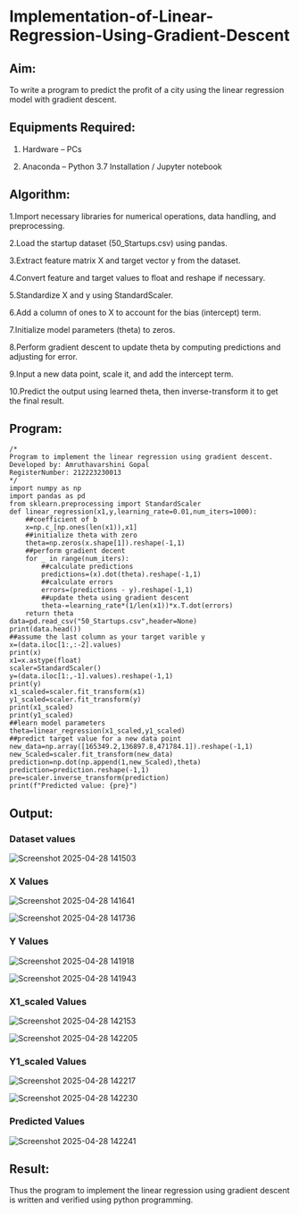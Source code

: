 # Implementation-of-Linear-Regression-Using-Gradient-Descent

## Aim:

To write a program to predict the profit of a city using the linear regression model with gradient descent.

## Equipments Required:

1. Hardware – PCs

2. Anaconda – Python 3.7 Installation / Jupyter notebook

## Algorithm:

1.Import necessary libraries for numerical operations, data handling, and preprocessing.

2.Load the startup dataset (50_Startups.csv) using pandas.

3.Extract feature matrix X and target vector y from the dataset.

4.Convert feature and target values to float and reshape if necessary.

5.Standardize X and y using StandardScaler.

6.Add a column of ones to X to account for the bias (intercept) term.

7.Initialize model parameters (theta) to zeros.

8.Perform gradient descent to update theta by computing predictions and adjusting for error.

9.Input a new data point, scale it, and add the intercept term.

10.Predict the output using learned theta, then inverse-transform it to get the final result.

## Program:
```
/*
Program to implement the linear regression using gradient descent.
Developed by: Amruthavarshini Gopal
RegisterNumber: 212223230013  
*/
import numpy as np
import pandas as pd
from sklearn.preprocessing import StandardScaler
def linear_regression(x1,y,learning_rate=0.01,num_iters=1000):
    ##coefficient of b
    x=np.c_[np.ones(len(x1)),x1]
    ##initialize theta with zero
    theta=np.zeros(x.shape[1]).reshape(-1,1)
    ##perform gradient decent
    for _ in range(num_iters):
        ##calculate predictions
        predictions=(x).dot(theta).reshape(-1,1)
        ##calculate errors
        errors=(predictions - y).reshape(-1,1)
        ##update theta using gradient descent
        theta-=learning_rate*(1/len(x1))*x.T.dot(errors)
    return theta
data=pd.read_csv("50_Startups.csv",header=None)
print(data.head())
##assume the last column as your target varible y
x=(data.iloc[1:,:-2].values)
print(x)
x1=x.astype(float)
scaler=StandardScaler()
y=(data.iloc[1:,-1].values).reshape(-1,1)
print(y)
x1_scaled=scaler.fit_transform(x1)
y1_scaled=scaler.fit_transform(y)
print(x1_scaled)
print(y1_scaled)
##learn model parameters
theta=linear_regression(x1_scaled,y1_scaled)
##predict target value for a new data point
new_data=np.array([165349.2,136897.8,471784.1]).reshape(-1,1)
new_Scaled=scaler.fit_transform(new_data)
prediction=np.dot(np.append(1,new_Scaled),theta)
prediction=prediction.reshape(-1,1)
pre=scaler.inverse_transform(prediction)
print(f"Predicted value: {pre}")
```

## Output:
### Dataset values
![Screenshot 2025-04-28 141503](https://github.com/user-attachments/assets/0b5b19ca-cf54-4540-8692-d5a982e899f1)

### X Values
![Screenshot 2025-04-28 141641](https://github.com/user-attachments/assets/530210ac-bafe-4216-8907-a5aa361132f3)

![Screenshot 2025-04-28 141736](https://github.com/user-attachments/assets/d321af4a-9317-4a1e-8d31-0d769be389cc)

### Y Values
![Screenshot 2025-04-28 141918](https://github.com/user-attachments/assets/d8aa3da6-a63d-426a-a0a7-f1ec36941199)

![Screenshot 2025-04-28 141943](https://github.com/user-attachments/assets/3f7cc19a-4d9d-4902-babe-61bb37e8ecb5)

### X1_scaled Values
![Screenshot 2025-04-28 142153](https://github.com/user-attachments/assets/71152c63-89f7-4676-b392-8ce960b9d739)

![Screenshot 2025-04-28 142205](https://github.com/user-attachments/assets/db7b0eb1-812a-46cf-ab32-e6afc2771592)

### Y1_scaled Values
![Screenshot 2025-04-28 142217](https://github.com/user-attachments/assets/05c7931a-7e1a-4b6d-950e-0fa311fe58fb)

![Screenshot 2025-04-28 142230](https://github.com/user-attachments/assets/4e3f7c66-71fd-4de9-af0c-11989c72bbbb)

### Predicted Values
![Screenshot 2025-04-28 142241](https://github.com/user-attachments/assets/cfbd0a36-69a4-4e8a-b16a-211846953566)

## Result:

Thus the program to implement the linear regression using gradient descent is written and verified using python programming.
